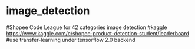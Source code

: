image_detection
====
#Shopee Code League for 42 categories image detection
#kaggle https://www.kaggle.com/c/shopee-product-detection-student/leaderboard
#use transfer-learning under tensorflow 2.0 backend
